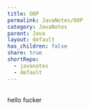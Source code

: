 ```yaml
---
title: OOP
permalink: JavaNotes/OOP
category: JavaNotes
parent: Java
layout: default
has_children: false
share: true
shortRepo:
  - javanotes
  - default          
---
```



<br/>          

<html lang="en">
  <head>
    <meta charset="utf-8">
    <link href="./assets/htmlcssstyles.css" rel="stylesheet">
  </head>
  <body>
<div class="test">
    hello fucker
</div>
  </body>
</html>

[//]: # (![img.png]&#40;OOP1.png&#41;)

[//]: # (![img.png]&#40;OOP2.png&#41;)

[//]: # (![img.png]&#40;OOP3.png&#41;)

[//]: # (![img.png]&#40;OOP4.png&#41;)

[//]: # (![img.png]&#40;OOP5.png&#41;)